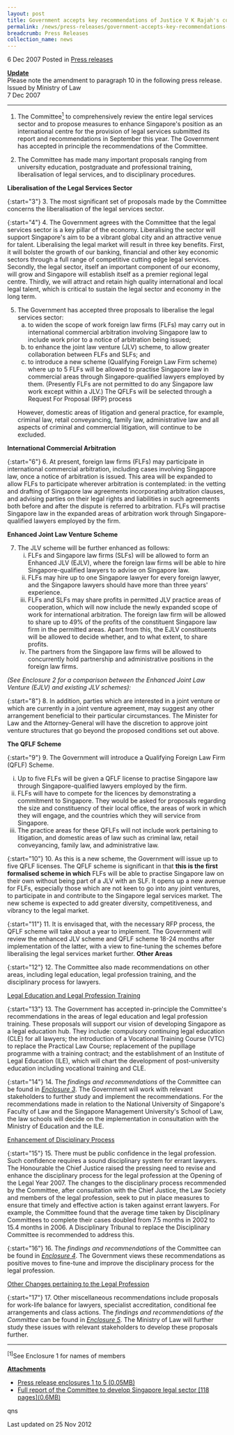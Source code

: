```yaml
---
layout: post
title: Government accepts key recommendations of Justice V K Rajah's committee on the comprehensive review of legal services sector
permalink: /news/press-releases/government-accepts-key-recommendations-of-justice-v-k-rajah-s-committee-on-the-comprehensive-review
breadcrumb: Press Releases
collection_name: news
---
```


6 Dec 2007 Posted in [Press releases](/news/press-releases)

**<u>Update</u>**  
Please note the amendment to paragraph 10 in the following press release.  
Issued by Ministry of Law  
7 Dec 2007  

---

1. The Committee<a href="#enclosure"><sup>1</sup></a>  to comprehensively review the entire legal services sector and to propose measures to enhance Singapore's position as an international centre for the provision of legal services submitted its report and recommendations in September this year. The Government has accepted in principle the recommendations of the Committee.
 

2. The Committee has made many important proposals ranging from university education, postgraduate and professional training, liberalisation of legal services, and to disciplinary procedures.

**Liberalisation of the Legal Services Sector**


{:start="3"}
3. The most significant set of proposals made by the Committee concerns the liberalisation of the legal services sector.
 
{:start="4"}
4. The Government agrees with the Committee that the legal services sector is a key pillar of the economy. Liberalising the sector will support Singapore's aim to be a vibrant global city and an attractive venue for talent. Liberalising the legal market will result in three key benefits. First, it will bolster the growth of our banking, financial and other key economic sectors through a full range of competitive cutting edge legal services. Secondly, the legal sector, itself an important component of our economy, will grow and Singapore will establish itself as a premier regional legal centre. Thirdly, we will attract and retain high quality international and local legal talent, which is critical to sustain the legal sector and economy in the long term.
 
<ol start="5">
<li>The Government has accepted three proposals to liberalise the legal services sector: 

 
<ol style="list-style-type: lower-alpha">
<li>to widen the scope of work foreign law firms (FLFs) may carry out in international commercial arbitration involving Singapore law to include work prior to a notice of arbitration being issued;</li>

<li>to enhance the joint law venture (JLV) scheme, to allow greater collaboration between FLFs and SLFs; and</li>

<li>to introduce a new scheme (Qualifying Foreign Law Firm scheme) where up to 5 FLFs will be allowed to practise Singapore law in commercial areas through Singapore-qualified lawyers employed by them. (Presently FLFs are not permitted to do any Singapore law work except within a JLV.) The QFLFs will be selected through a Request For Proposal (RFP) process</li>
</ol>
</li>
</ol>

<ol style="list-style-type: none;">
<li>However, domestic areas of litigation and general practice, for example, criminal law, retail conveyancing, family law, administrative law and all aspects of criminal and commercial litigation, will continue to be excluded.</li>
</ol>


**International Commercial Arbitration**

{:start="6"}
6. At present, foreign law firms (FLFs) may participate in international commercial arbitration, including cases involving Singapore law, once a notice of arbitration is issued. This area will be expanded to allow FLFs to participate wherever arbitration is contemplated: in the vetting and drafting of Singapore law agreements incorporating arbitration clauses, and advising parties on their legal rights and liabilities in such agreements both before and after the dispute is referred to arbitration. FLFs will practise Singapore law in the expanded areas of arbitration work through Singapore-qualified lawyers employed by the firm.

**Enhanced Joint Law Venture Scheme**

<ol start="7">
<li>The JLV scheme will be further enhanced as follows:

<ol style="list-style-type: lower-roman">

<li>FLFs and Singapore law firms (SLFs) will be allowed to form an Enhanced JLV (EJLV), where the foreign law firms will be able to hire Singapore-qualified lawyers to advise on Singapore law.</li>

<li> FLFs may hire up to one Singapore lawyer for every foreign lawyer, and the Singapore lawyers should have more than three years' experience.</li>

<li>FLFs and SLFs may share profits in permitted JLV practice areas of cooperation, which will now include the newly expanded scope of work for international arbitration. The foreign law firm will be allowed to share up to 49% of the profits of the constituent Singapore law firm in the permitted areas. Apart from this, the EJLV constituents will be allowed to decide whether, and to what extent, to share profits.</li>

<li>The partners from the Singapore law firms will be allowed to concurrently hold partnership and administrative positions in the foreign law firms.</li>

</ol>


</li>
</ol>

*(See Enclosure 2 for a comparison between the Enhanced Joint Law Venture (EJLV) and existing JLV schemes):*

{:start="8"}
8. In addition, parties which are interested in a joint venture or which are currently in a joint venture agreement, may suggest any other arrangement beneficial to their particular circumstances. The Minister for Law and the Attorney-General will have the discretion to approve joint venture structures that go beyond the proposed conditions set out above.


**The QFLF Scheme** 

{:start="9"}
9. The Government will introduce a Qualifying Foreign Law Firm (QFLF) Scheme.

<ol style="list-style-type: lower-roman">
<li>Up to five FLFs will be given a QFLF license to practise Singapore law through Singapore-qualified lawyers employed by the firm.</li>

<li>FLFs will have to compete for the licences by demonstrating a commitment to Singapore. They would be asked for proposals regarding the size and constituency of their local office, the areas of work in which they will engage, and the countries which they will service from Singapore. </li>

<li>The practice areas for these QFLFs will not include work pertaining to litigation, and domestic areas of law such as criminal law, retail conveyancing, family law, and administrative law.</li>
</ol>

{:start="10"}
10. As this is a new scheme, the Government will issue up to five QFLF licenses. The QFLF scheme is significant in that **this is the first formalised scheme in which** FLFs will be able to practise Singapore law on their own without being part of a JLV with an SLF. It opens up a new avenue for FLFs, especially those which are not keen to go into any joint ventures, to participate in and contribute to the Singapore legal services market. The new scheme is expected to add greater diversity, competitiveness, and vibrancy to the legal market.


{:start="11"}
11. It is envisaged that, with the necessary RFP process, the QFLF scheme will take about a year to implement. The Government will review the enhanced JLV scheme and QFLF scheme 18-24 months after implementation of the latter, with a view to fine-tuning the schemes before liberalising the legal services market further. **Other Areas**


{:start="12"}
12. The Committee also made recommendations on other areas, including legal education, legal profession training, and the disciplinary process for lawyers.

<u>Legal Education and Legal Profession Training</u>

{:start="13"}
13. The Government has accepted in-principle the Committee's recommendations in the areas of legal education and legal profession training. These proposals will support our vision of developing Singapore as a legal education hub. They include: compulsory continuing legal education (CLE) for all lawyers; the introduction of a Vocational Training Course (VTC) to replace the Practical Law Course; replacement of the pupillage programme with a training contract; and the establishment of an Institute of Legal Education (ILE), which will chart the development of post-university education including vocational training and CLE.

{:start="14"}
14. The *findings and recommendations* of the Committee can be found in *<u>Enclosure 3</u>*. The Government will work with relevant stakeholders to further study and implement the recommendations. For the recommendations made in relation to the National University of Singapore's Faculty of Law and the Singapore Management University's School of Law, the law schools will decide on the implementation in consultation with the Ministry of Education and the ILE.



<u>Enhancement of Disciplinary Process</u>

{:start="15"}
15. There must be public confidence in the legal profession. Such confidence requires a sound disciplinary system for errant lawyers. The Honourable the Chief Justice raised the pressing need to revise and enhance the disciplinary process for the legal profession at the Opening of the Legal Year 2007. The changes to the disciplinary process recommended by the Committee, after consultation with the Chief Justice, the Law Society and members of the legal profession, seek to put in place measures to ensure that timely and effective action is taken against errant lawyers. For example, the Committee found that the average time taken by Disciplinary Committees to complete their cases doubled from 7.5 months in 2002 to 15.4 months in 2006. A Disciplinary Tribunal to replace the Disciplinary Committee is recommended to address this.
 
{:start="16"}
16. The *findings and recommendations* of the Committee can be found in *<u>Enclosure 4</u>*. The Government views these recommendations as positive moves to fine-tune and improve the disciplinary process for the legal profession.


<u>Other Changes pertaining to the Legal Profession</u>

{:start="17"}
17. Other miscellaneous recommendations include proposals for work-life balance for lawyers, specialist accreditation, conditional fee arrangements and class actions. The *findings and recommendations of the Committee* can be found in *<u>Enclosure 5</u>*. The Ministry of Law will further study these issues with relevant stakeholders to develop these proposals further.

---

<p id="enclosure"><sup>[1]</sup>See Enclosure 1 for names of members</p>

**<u>Attachments</u>**

<ul>
<li><a href="/files/news/press-releases/2007/12/linkclick3d28.pdf">Press release enclosures 1 to 5 (0.05MB)</a></li>
 <li><a href="/files/news/press-releases/2007/12/linkclicke1d7.pdf">Full report of the Committee to develop Singapore legal sector [118 pages](0.6MB)</a></li>
</ul>

qns


<p class="right-side-updated">Last updated on 25 Nov 2012</p>


